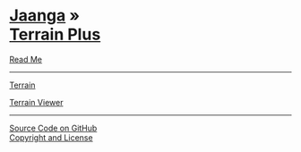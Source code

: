 [Jaanga](../../jaanga.github.io/index.html ) &raquo;<br>[Terrain Plus]( ./index.html )
===================================================================

<p id=rm >
	<a href=JavaScript:displayPage("#readme.md#rm"); >Read Me</a>
</p>

<!--
<p id=uf >
	<a href=./cookbook/index.html >Cookbook</a>
</p>


<p id=hw >
	<a href=./hello-world/index.html>Hello World</a>
</p>

<p id=pv >
	<a href=./png-viewer/index.html >PNG Viewer</a>
</p>

-->

****

[Terrain]( ../terrain/index.html )  

[Terrain Viewer]( ../terrain-viewer/index.html )


****

[Source Code on GitHub]( https://github.com/jaanga/terrain-plus )  
[Copyright and License]( https://github.com/jaanga/jaanga.github.io/blob/master/jaanga-copyright-and-mit-license.md )